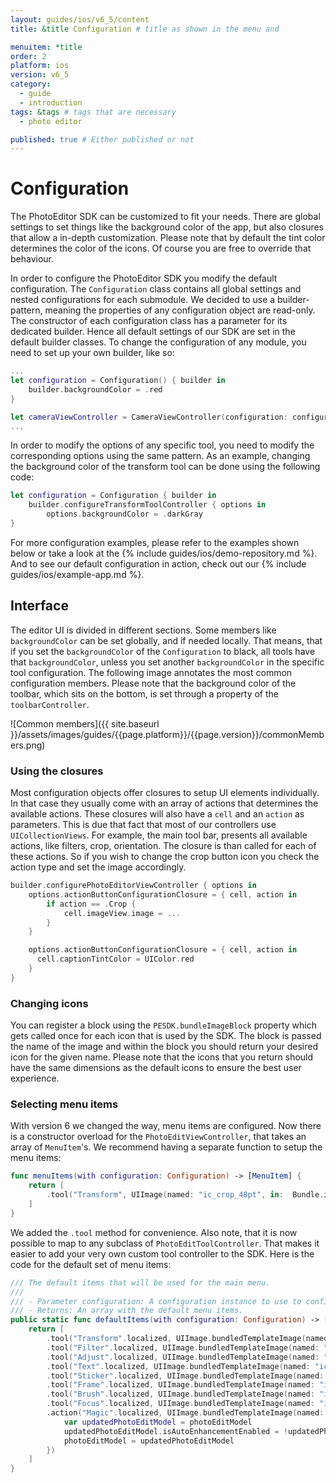 ```yaml
---
layout: guides/ios/v6_5/content
title: &title Configuration # title as shown in the menu and 

menuitem: *title
order: 2
platform: ios
version: v6_5
category: 
  - guide
  - introduction
tags: &tags # tags that are necessary
  - photo editor 

published: true # Either published or not 
---
```


# Configuration

The PhotoEditor SDK can be customized to fit your needs. There are global settings to set things like
the background color of the app, but also closures that allow a in-depth customization.
Please note that by default the tint color determines the color of the icons.
Of course you are free to override that behaviour.

In order to configure the PhotoEditor SDK you modify the default configuration. The `Configuration` class contains all global settings and nested configurations for each submodule.
We decided to use a builder-pattern, meaning the properties of any configuration object are read-only.
The constructor of each configuration class has a parameter for its dedicated builder.
Hence all default settings of our SDK are set in the default builder classes.
To change the configuration of any module, you need to set up your own builder, like so:

```swift
...
let configuration = Configuration() { builder in
    builder.backgroundColor = .red
}

let cameraViewController = CameraViewController(configuration: configuration)
...
```

In order to modify the options of any specific tool, you need to modify the corresponding options using the same pattern. As an example, changing the background color of the transform tool can be done using the following code:

```swift
let configuration = Configuration { builder in
    builder.configureTransformToolController { options in
        options.backgroundColor = .darkGray
}
```

For more configuration examples, please refer to the examples shown below or take a look at the {% include guides/ios/demo-repository.md %}. And to see our default configuration in action, check out our {% include guides/ios/example-app.md %}.

## Interface

The editor UI is divided in different sections. Some members like `backgroundColor` can be set globally, and if needed locally.
That means, that if you set the `backgroundColor` of the `Configuration` to black, all tools have that `backgroundColor`,
unless you set another `backgroundColor` in the specific tool configuration.
The following image annotates the most common configuration members.
Please note that the background color of the toolbar,
which sits on the bottom, is set through a property of the `toolbarController`.

![Common members]({{ site.baseurl }}/assets/images/guides/{{page.platform}}/{{page.version}}/commonMembers.png)

### Using the closures

Most configuration objects offer closures to setup UI elements individually.
In that case they usually come with an array of actions that determines the available actions.
These closures will also have a `cell` and an `action` as parameters.
This is due that fact that most of our controllers use `UICollectionViews`.
For example, the main tool bar, presents all available actions, like filters, crop, orientation.
The closure is than called for each of these actions. So if you wish to change the crop button icon
you check the action type and set the image accordingly.

```swift
builder.configurePhotoEditorViewController { options in
    options.actionButtonConfigurationClosure = { cell, action in
        if action == .Crop {
            cell.imageView.image = ...
        }
    }

    options.actionButtonConfigurationClosure = { cell, action in
      cell.captionTintColor = UIColor.red
    }
}
```

### Changing icons

You can register a block using the `PESDK.bundleImageBlock` property which gets called once for each icon that is used by the SDK. The block is passed the name of the image and within the block you should return your desired icon for the given name. Please note that the icons that you return should have the same dimensions as the default icons to ensure the best user experience.


### Selecting menu items

With version 6 we changed the way, menu items are configured. Now there is a constructor overload for the `PhotoEditViewController`,
that takes an array of `MenuItem`'s. We recommend having a separate function to setup the menu items:

```swift
func menuItems(with configuration: Configuration) -> [MenuItem] {
    return [
        .tool("Transform", UIImage(named: "ic_crop_48pt", in:  Bundle.imglyKitBundle, compatibleWith: nil)!, TransformToolController(configuration: configuration))
    ]
}
```

We added the `.tool` method for convenience. Also note, that it is now possible to map to any subclass of `PhotoEditToolController`.
That makes it easier to add your very own custom tool controller to the SDK.
Here is the code for the default set of menu items:

```swift
/// The default items that will be used for the main menu.
///
/// - Parameter configuration: A configuration instance to use to configure the tools.
/// - Returns: An array with the default menu items.
public static func defaultItems(with configuration: Configuration) -> [MenuItem] {
    return [
        .tool("Transform".localized, UIImage.bundledTemplateImage(named: "ic_crop_48pt"), TransformToolController(configuration: configuration)),
        .tool("Filter".localized, UIImage.bundledTemplateImage(named: "ic_filter_48pt"), FilterToolController(configuration: configuration)),
        .tool("Adjust".localized, UIImage.bundledTemplateImage(named: "ic_adjust_48pt"), AdjustToolController(configuration: configuration)),
        .tool("Text".localized, UIImage.bundledTemplateImage(named: "ic_text_48pt"), TextToolController(configuration: configuration)),
        .tool("Sticker".localized, UIImage.bundledTemplateImage(named: "ic_sticker_48pt"), StickerToolController(configuration: configuration)),
        .tool("Frame".localized, UIImage.bundledTemplateImage(named: "ic_frame_48pt"), FrameToolController(configuration: configuration)),
        .tool("Brush".localized, UIImage.bundledTemplateImage(named: "ic_brush_48pt"), BrushToolController(configuration: configuration)),
        .tool("Focus".localized, UIImage.bundledTemplateImage(named: "ic_focus_48pt"), FocusToolController(configuration: configuration)),
        .action("Magic".localized, UIImage.bundledTemplateImage(named: "ic_magic_48pt"), { photoEditModel in
            var updatedPhotoEditModel = photoEditModel
            updatedPhotoEditModel.isAutoEnhancementEnabled = !updatedPhotoEditModel.isAutoEnhancementEnabled
            photoEditModel = updatedPhotoEditModel
        })
    ]
}
```

